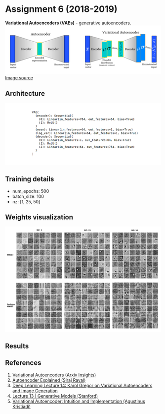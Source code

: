
# Assignment 6 (2018-2019)
__Variational Autoencoders (VAEs)__ - generative autoencoders.
![AE_vs_VAE](./images/AE_vs_VAE.png)
[Image source](https://blog.shazam.com/learning-to-understand-music-from-shazam-56a60788b62f)

## Architecture
![vae_architecture](./images/vae_architecture.png)

## Training details
* num_epochs: 500
* batch_size: 100
* nz: [1, 25, 50]

## Weights visualization
![encoder_weights](./images/encoder_weights.png)

## Results

## References
1. [Variational Autoencoders (Arxiv Insights)](https://www.youtube.com/watch?v=9zKuYvjFFS8)
2. [Autoencoder Explained (Siraj Raval)](https://www.youtube.com/watch?v=H1AllrJ-_30)
3. [Deep Learning Lecture 14: Karol Gregor on Variational Autoencoders and Image Generation](https://www.youtube.com/watch?v=P78QYjWh5sM)
4. [Lecture 13 | Generative Models (Stanford)](https://www.youtube.com/watch?v=5WoItGTWV54)
5. [Variational Autoencoder: Intuition and Implementation (Agustinus Kristiadi)](https://wiseodd.github.io/techblog/2016/12/10/variational-autoencoder/)

